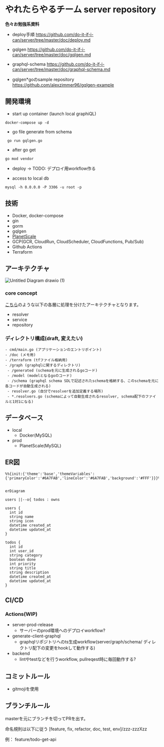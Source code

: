# やれたらやるチーム server repository
**色々お勉強系資料**
- deploy手順 
https://github.com/do-it-if-i-can/server/tree/master/doc/deploy.md

- gqlgen
https://github.com/do-it-if-i-can/server/tree/master/doc/gqlgen.md

- graphql-schema
https://github.com/do-it-if-i-can/server/tree/master/doc/graphql-schema.md

- gqlgen*goのsample repository
https://github.com/alexzimmer96/gqlgen-example

## 開発環境

- start up container (launch local graphiQL)

```
docker-compose up -d
```

- go file generate from schema

```
 go run gqlgen.go
```


- after go get 

```
go mod vendor
```

- deploy
→ TODO: デプロイ用workflow作る

- access to local db

```
mysql -h 0.0.0.0 -P 3306 -u root -p
```

## 技術

- Docker, docker-compose
- gin 
- gorm 
- gqlgen 
- [PlanetScale](https://planetscale.com/)
- GCP(GCR, CloudRun, CloudScheduler, CloudFunctions, Pub/Sub)
- Github Actions
- Terraform

## アーキテクチャ

![Untitled Diagram drawio (1)](https://user-images.githubusercontent.com/65433193/155250526-51c22c92-d8e7-4928-9671-7813f392d054.png)

### core concept

[こちら](https://github.com/alexzimmer96/gqlgen-example/blob/master/graphql-example-architecture.png)のような以下の各層に処理を分けたアーキテクチャとなります。
- resolver
- service
- repository

### ディレクトリ構成(draft, 変えたい)
```
- cmd/main.go (アプリケーションのエントリポイント)
- /doc (メモ用)
- /terraform (tfファイル格納用)
- /graph (graphqlに関するディレクトリ)
 - /generated (schemaを元に生成されるgoコード)
 - /model (modelとなるgoのコード)
 - /schema (graphql schema SDLで記述されたschemaを格納する、このschemaを元に各コードが自動生成される)
 - resolver.go (自分でresolverを追加定義する場所)
 - *.resolvers.go (schemaによって自動生成されるresolver, schema配下のファイルと1対1になる)
```
## データベース

- local
  - Docker(MySQL)
- prod
  - PlanetScale(MySQL)

## ER図

```mermaid
%%{init:{'theme':'base','themeVariables':{'primaryColor':'#6A7FAB','lineColor':'#6A7FAB','background':'#FFF'}}}%%


erDiagram

users ||--o{ todos : owns

users {
  int id
  string name
  string icon
  datetime created_at
  datetime updated_at
}

todos {
  int id
  int user_id
  string category
  boolean done
  int priority
  string title
  string description
  datetime created_at
  datetime updated_at
}
```

## CI/CD
### Actions(WIP)
- server-prod-release
  - サーバーのprod環境へのデプロイworkflow?
- generate-client-graphql
  - graphqlリポジトリへのts生成workflow(server/graph/schema/ ディレクトリ配下の変更をhookして動作する)
- backend
  - lintやtestなどを行うworkflow, pullreqest時に毎回動作する?

## コミットルール

- gitmojiを使用

## ブランチルール
masterを元にブランチを切ってPRを出す。

命名規則は以下に従う
[feature, fix, refactor, doc, test, env]/zzz-zzzXzz

例： feature/todo-get-api
